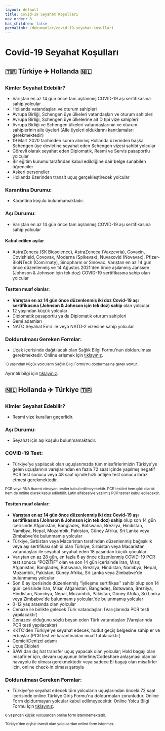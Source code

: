 ```yaml
---
layout: default
title: Covid-19 Seyahat Koşulları
nav_order: 8
has_children: false
permalink: /dokumanlar/covid-19-seyahat-kosullari
---
```


# Covid-19 Seyahat Koşulları
## 🇹🇷 Türkiye ✈️ Hollanda 🇳🇱
### Kimler Seyahat Edebilir?
- Varıştan en az 14 gün önce tam aşılanmış COVID-19 aşı sertifikasına sahip yolcular
- Hollanda vatandaşları ve oturum sahipleri
- Avrupa Birliği, Schengen üye ülkeleri vatandaşları ve oturum sahipleri
- Avrupa Birliği, Schengen üye ülkelerine ait D tipi vize sahipleri
- Avrupa Birliği ve Schengen ülkeleri vatandaşlarının ve oturum sahiplerinin aile üyeleri (Aile üyeleri olduklarını kanıtlamaları gerekmektedir)
- 19 Mart 2020 tarihinden sonra alınmış Hollanda üzerinden başka Schengen üye devletine seyahat eden Schengen vizesi sahibi yolcular
- Görevli olarak seyahat eden Diplomatik, Resmi ve Servis pasaportlu yolcular
- Bir eğitim kurumu tarafından kabul edildiğine dair belge sunabilen öğrenciler
- Askeri personeller
- Hollanda üzerinden transit uçuş gerçekleştirecek yolcular

### Karantina Durumu:
- Karantina koşulu bulunmamaktadır.

### Aşı Durumu:
- Varıştan en az 14 gün önce tam aşılanmış COVID-19 aşı sertifikasına sahip yolcular

#### Kabul edilen aşılar
- AstraZeneca (SK Bioscience), AstraZeneca (Vaxzevria), Covaxin, Covishield, Covovax, Moderna (Spikevax), Nuvaxovid (Novavax), Pfizer-BioNTech (Comirnaty), Sinopharm or Sinovac. Varıştan en az 14 gün önce düzenlenmiş ve 14 Ağustos 2021'den önce aşılanmış Janssen (Johnson & Johnson için tek doz) COVID-19 sertifikasına sahip olan yolcular

#### Testten muaf olanlar:
- **Varıştan en az 14 gün önce düzenlenmiş iki doz Covid-19 aşı sertifikasına (Johnson & Johnson için tek doz) sahip** olan yolcular.
- 12 yaşından küçük yolcular
- Diplomatik pasaportlu ya da Diplomatik oturum sahipleri
- Gemi adamları
- NATO Seyahat Emri ile veya NATO-2 vizesine sahip yolcular

### Doldurulması Gereken Formlar:
- Uçak içerisinde dağıtılacak olan Sağlık Bilgi Formu'nun doldurulması gerekmektedir. Online erişmek için [tıklayınız](https://www.government.nl/documents/publications/2021/07/20/covid-19-and-flying-health-declaration-form).

<small>13 yaşından küçük yolcuların Sağlık Bilgi Formu'nu doldurmasına gerek yoktur.</small>

Ayrıntılı bilgi için [tıklayınız](https://www.government.nl/topics/coronavirus-covid-19/visiting-the-netherlands-from-abroad/checklist-entry).

## 🇳🇱 Hollanda ✈️ Türkiye 🇹🇷

### Kimler Seyahat Edebilir?
- Resmi vize kuralları geçerlidir.

### Aşı Durumu:
- Seyahat için aşı koşulu bulunmamaktadır.

### COVID-19 Test:
- Türkiye'ye yapılacak olan uçuşlarımızda tüm misafirlerimizin Türkiye'ye gelen uçuşlarının varışlarından en fazla 72 saat içinde yapılmış negatif PCR test sonucu veya 48 saat içinde hızlı antijen test sonucu ibraz etmesi gerekmektedir.

<small>PCR veya RNA ibaresi olmayan testler kabul edilmeyecektir. PCR testleri hem çıktı olarak hem de online olarak kabul edilebilir. Latin alfabesiyle yazılmış PCR testler kabul edilecektir.</small>

#### Testten muaf olanlar:
- **Varıştan en az 14 gün önce düzenlenmiş iki doz Covid-19 aşı sertifikasına (Johnson & Johnson için tek doz) sahip** olup son 14 gün içerisinde Afganistan, Bangladeş, Botswana, Brezilya, Hindistan, Namibya, Nepal, Mozambik, Pakistan, Güney Afrika, Sri Lanka veya Zimbabve'de bulunmamış yolcular
- Türkiye, Sırbistan veya Macaristan tarafından düzenlenmiş bağışıklık veya aşı sertifikası sahibi olan Türkiye, Sırbistan veya Macaristan vatandaşları ile seyahat seyahat eden 18 yaşından küçük çocuklar
- Varıştan en az 28 gün, en fazla 6 ay önce düzenlenmiş COVID-19 PCR test sonucu “POZİTİF” olan ve son 14 gün içerisinde İran, Mısır, Afganistan, Bangladeş, Botswana, Brezilya, Hindistan, Namibya, Nepal, Mozambik, Pakistan, Güney Afrika, Sri Lanka veya Zimbabve'de bulunmamış yolcular
- Son 6 ay içerisinde düzenlenmiş “İyileşme sertifikası” sahibi olup son 14 gün içerisinde İran, Mısır, Afganistan, Bangladeş, Botswana, Brezilya, Hindistan, Namibya, Nepal, Mozambik, Pakistan, Güney Afrika, Sri Lanka veya Zimbabve'de bulunmamış yolcular.'de bulunmamış yolcular
- 0-12 yaş arasında olan yolcular
- Cenaze ile birlikte gelecek Türk vatandaşları (Varışlarında PCR testi yapılacaktır)
- Cenazesi olduğunu sözlü beyan eden Türk vatandaşları (Varışlarında PCR testi yapılacaktır)
- KKTC'den Türkiye'ye seyahat edecek, hudut geçiş belgesine sahip er ve erbaşlar (PCR test ve karantinadan muaf tutulacaktır)
- Gemici/Denizci adamı
- Uçuş Ekipleri
- SAW'dan dış hat transfer uçuş yapacak olan yolcular; Hold bagajı olan misafirler için, devam uçuşunun Interline/Codeshare anlaşması olan bir havayolu ile olması gerekmektedir veya sadece El bagajı olan misafirler için, online check-in olması şartıyla

### Doldurulması Gereken Formlar:
- Türkiye'ye seyahat edecek tüm yolcuların uçuşlarından önceki 72 saat içerisinde online Türkiye Giriş Formu'nu doldurmaları zorunludur. Online Form doldurmayan yolcular kabul edilmeyecektir. Online Yolcu Bilgi Formu İçin [tıklayınız](https://register.health.gov.tr/).

<small>6 yaşından küçük yolculardan online form istenmemektedir.</small>

<small>Türkiye'den dışhat transit olan yolculardan online form istenmez.</small>